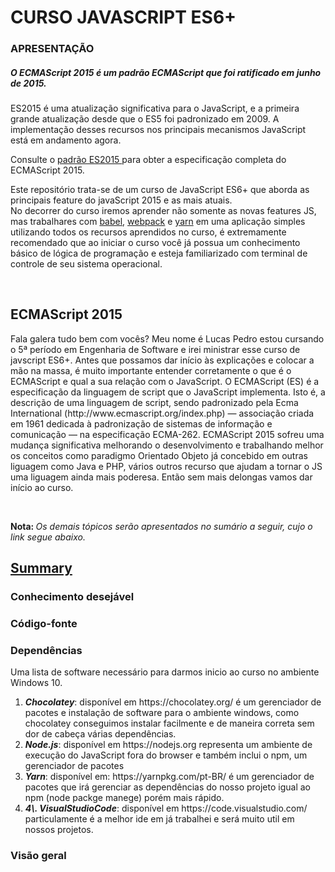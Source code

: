 # CURSO JAVASCRIPT ES6+

### APRESENTAÇÃO
<h5>O ECMAScript 2015 é um padrão ECMAScript que foi ratificado em junho de 2015.</h5>

<p>ES2015 é uma atualização significativa para o JavaScript, e a primeira grande atualização desde que o ES5 foi padronizado em 2009. A implementação desses recursos nos principais mecanismos JavaScript está em andamento agora.

Consulte o <a href="http://www.ecma-international.org/ecma-262/6.0/index.html" target="blank">padrão ES2015 </a> para obter a especificação completa do ECMAScript 2015.</p>

<p>Este repositório trata-se de um curso de JavaScript ES6+ que aborda as principais feature do javaScript 2015 e as mais atuais. <br> No decorrer do curso iremos aprender não somente as novas features JS, mas trabalhares com <a href="https://babeljs.io/" target="blank" alt="Use next generation JavaScript, today">babel</a>, <a  href="https://webpack.js.org/" target="blank" alt="Server webpack">webpack</a> e <a href="https://yarnpkg.com/pt-BR/" target="blank">yarn</a> em uma aplicação simples utilizando todos os recursos aprendidos no curso, é extremamente recomendado que ao iniciar o curso você já possua um conhecimento básico de lógica de programação e esteja familiarizado com terminal de controle de seu sistema operacional.</p>

<br>
<h2> ECMAScript 2015 </h2>
<p>
Fala galera tudo bem com vocês? Meu nome é Lucas Pedro estou cursando o 5ª período em Engenharia de Software e irei ministrar esse curso de javscript ES6+. Antes que possamos dar início às explicações e colocar a mão na	massa, é muito importante entender corretamente o que é o ECMAScript e qual a sua relação com o JavaScript. O ECMAScript (ES) é a especificação da linguagem de script que o JavaScript implementa. Isto é, a descrição de uma linguagem de script, sendo padronizado	pela Ecma International (http://www.ecmascript.org/index.php) —	associação criada em 1961 dedicada à padronização de	sistemas de	informação e comunicação — na especificação	ECMA-262. ECMAScript 2015 sofreu uma mudança significativa melhorando o desenvolvimento e trabalhando melhor os conceitos como paradigmo Orientado Objeto já concebido em outras liguagem como Java e PHP, vários outros recurso que ajudam a tornar o JS uma liguagem ainda mais poderesa.
Então sem mais delongas vamos dar início ao curso. </p> <br>
<p>

<p><b>Nota: </b><em>Os demais tópicos serão apresentados no sumário a seguir, cujo o link segue abaixo.</em></p>

<h2> <a href="https://github.com/lucaspedronet/curso-ecmas6-news-features/blob/master/SUMMARY.md">Summary</a></h2>

### Conhecimento desejável
### Código-fonte
### Dependências

<p>
Uma lista de software necessário para darmos inicio ao curso no ambiente Windows 10. <br>
</p>
<ol>
  <li><b><em>Chocolatey</em></b>: disponível em https://chocolatey.org/ é um gerenciador de pacotes e instalação de software para o ambiente windows, como chocolatey conseguimos instalar facilmente e de maneira correta sem dor de cabeça várias dependências.</li>
  <li><b><em>Node.js</em></b>: disponível em https://nodejs.org representa um ambiente de execução do JavaScript fora do browser e também inclui o npm, um gerenciador de pacotes</li>
  <li><b><em>Yarn</em></b>: disponível em: https://yarnpkg.com/pt-BR/ é um gerenciador de pacotes que irá gerenciar as dependências do nosso projeto igual ao npm (node packge manege) porém mais rápido.</li>
  <li><b><em>4\. VisualStudioCode</em></b>: disponível em https://code.visualstudio.com/ particulamente é a melhor ide em já trabalhei e será muito util em nossos projetos.</li>
</ol>

### Visão geral
